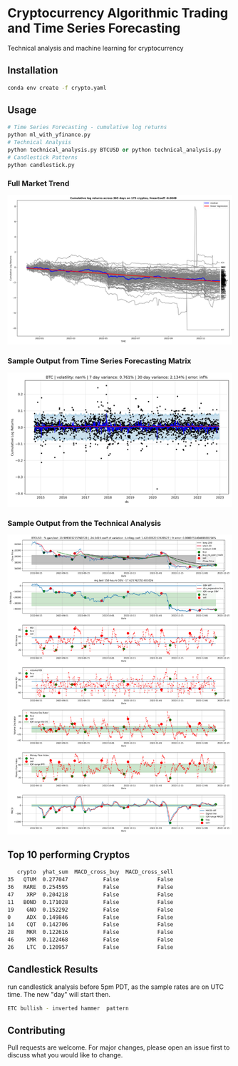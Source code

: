 # Cryptocurrency Algorithmic Trading and Time Series Forecasting

Technical analysis and machine learning for cryptocurrency

## Installation
```bash
conda env create -f crypto.yaml
```

## Usage

```python
# Time Series Forecasting - cumulative log returns
python ml_with_yfinance.py
# Technical Analysis
python technical_analysis.py BTCUSD or python technical_analysis.py
# Candlestick Patterns
python candlestick.py
```
### Full Market Trend
![alt text](https://github.com/bszek213/cryptoML/blob/dev/full_market_trend.png)
### Sample Output from Time Series Forecasting Matrix
![alt text](https://github.com/bszek213/cryptoML/blob/dev/forecast_ML/BTC/BTC.png)

### Sample Output from the Technical Analysis
![alt text](https://github.com/bszek213/cryptoML/blob/dev/technical_analysis/BTCUSD_179.png)

## Top 10 performing Cryptos
```bash
   crypto  yhat_sum  MACD_cross_buy  MACD_cross_sell
35   QTUM  0.277047           False            False
36   RARE  0.254595           False            False
47    XRP  0.204218           False            False
11   BOND  0.171028           False            False
19    GNO  0.152292           False            False
0     ADX  0.149846           False            False
14    CQT  0.142706           False            False
28    MKR  0.122616           False            False
46    XMR  0.122468           False            False
26    LTC  0.120957           False            False
```
## Candlestick Results
run candlestick analysis before 5pm PDT, as the sample rates are on UTC time. The
new "day" will start then.
```bash
ETC bullish - inverted hammer  pattern
```
## Contributing
Pull requests are welcome. For major changes, please open an issue first to discuss what you would like to change.

